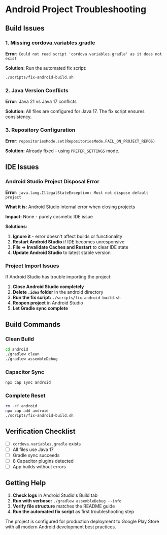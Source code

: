 # Android Project Troubleshooting

## Build Issues

### 1. Missing cordova.variables.gradle
**Error:** `Could not read script 'cordova.variables.gradle' as it does not exist`

**Solution:** Run the automated fix script:
```bash
./scripts/fix-android-build.sh
```

### 2. Java Version Conflicts
**Error:** Java 21 vs Java 17 conflicts

**Solution:** All files are configured for Java 17. The fix script ensures consistency.

### 3. Repository Configuration
**Error:** `repositoriesMode.set(RepositoriesMode.FAIL_ON_PROJECT_REPOS)`

**Solution:** Already fixed - using `PREFER_SETTINGS` mode.

## IDE Issues

### Android Studio Project Disposal Error
**Error:** `java.lang.IllegalStateException: Must not dispose default project`

**What it is:** Android Studio internal error when closing projects

**Impact:** None - purely cosmetic IDE issue

**Solutions:**
1. **Ignore it** - error doesn't affect builds or functionality
2. **Restart Android Studio** if IDE becomes unresponsive  
3. **File → Invalidate Caches and Restart** to clear IDE state
4. **Update Android Studio** to latest stable version

### Project Import Issues
If Android Studio has trouble importing the project:

1. **Close Android Studio completely**
2. **Delete `.idea` folder** in the android directory
3. **Run the fix script:** `./scripts/fix-android-build.sh`
4. **Reopen project** in Android Studio
5. **Let Gradle sync complete**

## Build Commands

### Clean Build
```bash
cd android
./gradlew clean
./gradlew assembleDebug
```

### Capacitor Sync
```bash
npx cap sync android
```

### Complete Reset
```bash
rm -rf android
npx cap add android
./scripts/fix-android-build.sh
```

## Verification Checklist

- [ ] `cordova.variables.gradle` exists
- [ ] All files use Java 17
- [ ] Gradle sync succeeds
- [ ] 8 Capacitor plugins detected
- [ ] App builds without errors

## Getting Help

1. **Check logs** in Android Studio's Build tab
2. **Run with verbose:** `./gradlew assembleDebug --info`
3. **Verify file structure** matches the README guide
4. **Run the automated fix script** as first troubleshooting step

The project is configured for production deployment to Google Play Store with all modern Android development best practices.